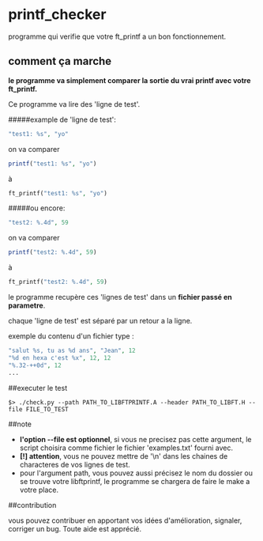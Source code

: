 # printf_checker

programme qui verifie que votre ft_printf a un bon fonctionnement.

## comment ça marche

**le programme va simplement comparer la sortie du vrai printf avec votre ft_printf.**

Ce programme va lire des 'ligne de test'.

#####example de 'ligne de test':

 ```php
 "test1: %s", "yo"
 ```
 on va comparer
 ```php
 printf("test1: %s", "yo")
 ``` 
 à 
 ```php
 ft_printf("test1: %s", "yo")
 ```

#####ou encore:

 ```php
 "test2: %.4d", 59
 ```
 on va comparer
 ```php
 printf("test2: %.4d", 59)
 ```
 à
 ```php
 ft_printf("test2: %.4d", 59)
 ```
 
le programme recupère ces 'lignes de test' dans un **fichier passé en parametre**.

chaque 'ligne de test' est séparé par un retour a la ligne.

exemple du contenu d'un fichier type :

```php
"salut %s, tu as %d ans", "Jean", 12
"%d en hexa c'est %x", 12, 12
"%.32-++0d", 12
...
```

##executer le test

```
$> ./check.py --path PATH_TO_LIBFTPRINTF.A --header PATH_TO_LIBFT.H --file FILE_TO_TEST
```

##note
+ **l'option --file est optionnel**, si vous ne precisez pas cette argument, le script choisira comme fichier le fichier 'examples.txt' fourni avec.
+ **__[!] attention__**, vous ne pouvez mettre de '\n' dans les chaines de characteres de vos lignes de test.
+ pour l'argument path, vous pouvez aussi précisez le nom du dossier ou se trouve votre libftprintf, le programme se chargera de faire le make a votre place.

##contribution

vous pouvez contribuer en apportant vos idées d'amélioration, signaler, corriger un bug. Toute aide est apprécié.
